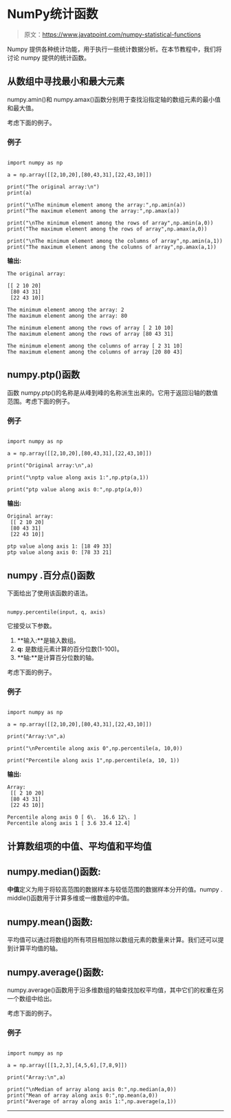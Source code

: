 # NumPy统计函数

> 原文：<https://www.javatpoint.com/numpy-statistical-functions>

Numpy 提供各种统计功能，用于执行一些统计数据分析。在本节教程中，我们将讨论 numpy 提供的统计函数。

## 从数组中寻找最小和最大元素

numpy.amin()和 numpy.amax()函数分别用于查找沿指定轴的数组元素的最小值和最大值。

考虑下面的例子。

### 例子

```

import numpy as np

a = np.array([[2,10,20],[80,43,31],[22,43,10]])

print("The original array:\n")
print(a)

print("\nThe minimum element among the array:",np.amin(a))
print("The maximum element among the array:",np.amax(a))

print("\nThe minimum element among the rows of array",np.amin(a,0))
print("The maximum element among the rows of array",np.amax(a,0))

print("\nThe minimum element among the columns of array",np.amin(a,1))
print("The maximum element among the columns of array",np.amax(a,1))

```

**输出:**

```
The original array:

[[ 2 10 20]
 [80 43 31]
 [22 43 10]]

The minimum element among the array: 2
The maximum element among the array: 80

The minimum element among the rows of array [ 2 10 10]
The maximum element among the rows of array [80 43 31]

The minimum element among the columns of array [ 2 31 10]
The maximum element among the columns of array [20 80 43]

```

## numpy.ptp()函数

函数 numpy.ptp()的名称是从峰到峰的名称派生出来的。它用于返回沿轴的数值范围。考虑下面的例子。

### 例子

```

import numpy as np

a = np.array([[2,10,20],[80,43,31],[22,43,10]])

print("Original array:\n",a)

print("\nptp value along axis 1:",np.ptp(a,1))

print("ptp value along axis 0:",np.ptp(a,0))

```

**输出:**

```
Original array:
 [[ 2 10 20]
 [80 43 31]
 [22 43 10]]

ptp value along axis 1: [18 49 33]
ptp value along axis 0: [78 33 21]

```

## numpy .百分点()函数

下面给出了使用该函数的语法。

```

numpy.percentile(input, q, axis)

```

它接受以下参数。

1.  **输入:**是输入数组。
2.  **q:** 是数组元素计算的百分位数(1-100)。
3.  **轴:**是计算百分位数的轴。

考虑下面的例子。

### 例子

```

import numpy as np

a = np.array([[2,10,20],[80,43,31],[22,43,10]])

print("Array:\n",a)

print("\nPercentile along axis 0",np.percentile(a, 10,0))

print("Percentile along axis 1",np.percentile(a, 10, 1))

```

**输出:**

```
Array:
 [[ 2 10 20]
 [80 43 31]
 [22 43 10]]

Percentile along axis 0 [ 6\.  16.6 12\. ]
Percentile along axis 1 [ 3.6 33.4 12.4]

```

## 计算数组项的中值、平均值和平均值

## numpy.median()函数:

**中值**定义为用于将较高范围的数据样本与较低范围的数据样本分开的值。numpy . middle()函数用于计算多维或一维数组的中值。

## numpy.mean()函数:

平均值可以通过将数组的所有项目相加除以数组元素的数量来计算。我们还可以提到计算平均值的轴。

## numpy.average()函数:

numpy.average()函数用于沿多维数组的轴查找加权平均值，其中它们的权重在另一个数组中给出。

考虑下面的例子。

### 例子

```

import numpy as np

a = np.array([[1,2,3],[4,5,6],[7,8,9]])

print("Array:\n",a)

print("\nMedian of array along axis 0:",np.median(a,0))
print("Mean of array along axis 0:",np.mean(a,0))
print("Average of array along axis 1:",np.average(a,1))

```

* * *
